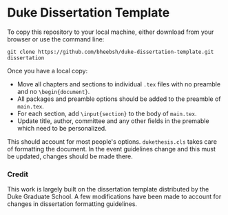# Duke Dissertation Template

To copy this repository to your local machine, either download from your browser or use the command line:
```
git clone https://github.com/bheebsh/duke-dissertation-template.git dissertation
```

Once you have a local copy:
- Move all chapters and sections to individual `.tex` files with no preamble and no `\begin{document}`.
- All packages and preamble options should be added to the preamble of `main.tex`.
- For each section, add `\input{section}` to the body of `main.tex`.
- Update title, author, committee and any other fields in the premable which need to be personalized.

This should account for most people's options. `dukethesis.cls` takes care of formatting the document. In the event guidelines change and this must be updated, changes should be made there. 


### Credit
This work is largely built on the dissertation template distributed by the Duke Graduate School. A few modifications have been made to account for changes in dissertation formatting guidelines. 